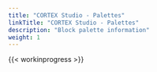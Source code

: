 ```yaml
---
title: "CORTEX Studio - Palettes"
linkTitle: "CORTEX Studio - Palettes"
description: "Block palette information"
weight: 1
---
```


{{< workinprogress >}}
